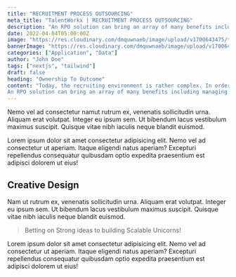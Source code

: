 ```yaml
---
title: "RECRUITMENT PROCESS OUTSOURCING"
meta_title: "TalentWorkx | RECRUITMENT PROCESS OUTSOURCING"
description: "An RPO solution can bring an array of many benefits including managing hiring fluctuations throughout the year; reducing total recruiting cost"
date: 2022-04-04T05:00:00Z
image: "https://res.cloudinary.com/dmquwnaeb/image/upload/v1700643475/talentWorkx/qyl5nbi1b7bfnuajne3w.png"
bannerImage: "https://res.cloudinary.com/dmquwnaeb/image/upload/v1700643475/talentWorkx/qyl5nbi1b7bfnuajne3w.png"
categories: ["Application", "Data"]
author: "John Doe"
tags: ["nextjs", "tailwind"]
draft: false
heading: "Ownership To Outcome"
content: "Today, the recruiting environment is rather complex. In order to effectively recruit top talent, you need to navigate a tight labor market; become proficient in a set of relevant technologies; and manage and nurture candidates and hiring managers. 
An RPO solution can bring an array of many benefits including managing hiring fluctuations throughout the year; reducing total recruiting cost and dependency on staffing agencies; improving hiring manager satisfaction; reducing time-to-fill; elevating employment brand; improving candidate experience; simplifying or streamlining the hiring process; and saving time for other duties among other benefits."
---
```


Nemo vel ad consectetur namut rutrum ex, venenatis sollicitudin urna. Aliquam erat volutpat. Integer eu ipsum sem. Ut bibendum lacus vestibulum maximus suscipit. Quisque vitae nibh iaculis neque blandit euismod.

Lorem ipsum dolor sit amet consectetur adipisicing elit. Nemo vel ad consectetur ut aperiam. Itaque eligendi natus aperiam? Excepturi repellendus consequatur quibusdam optio expedita praesentium est adipisci dolorem ut eius!

## Creative Design

Nam ut rutrum ex, venenatis sollicitudin urna. Aliquam erat volutpat. Integer eu ipsum sem. Ut bibendum lacus vestibulum maximus suscipit. Quisque vitae nibh iaculis neque blandit euismod.

> Betting on Strong ideas to building Scalable Unicorns!

Lorem ipsum dolor sit amet consectetur adipisicing elit. Nemo vel ad consectetur ut aperiam. Itaque eligendi natus aperiam? Excepturi repellendus consequatur quibusdam optio expedita praesentium est adipisci dolorem ut eius!


